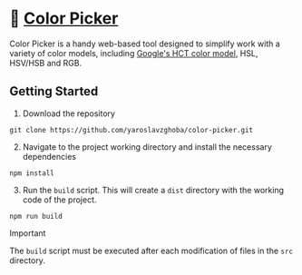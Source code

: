 # 🌈 [Color Picker](https://yaroslavzghoba.github.io/color-picker/)

Color Picker is a handy web-based tool designed to simplify work with a variety of color models, including [Google's HCT color model](https://m3.material.io/blog/science-of-color-design), HSL, HSV/HSB and RGB.

## Getting Started

1. Download the repository

```
git clone https://github.com/yaroslavzghoba/color-picker.git
```

2. Navigate to the project working directory and install the necessary dependencies

```
npm install
```

3. Run the `build` script. This will create a `dist` directory with the working code of the project.

```
npm run build
```

>[!IMPORTANT] 
The `build` script must be executed after each modification of files in the `src` directory.
